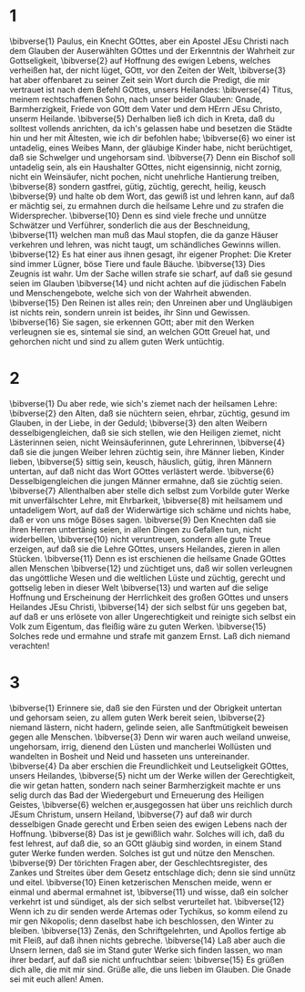 # 1
\bibverse{1} Paulus, ein Knecht GOttes, aber ein Apostel JEsu Christi nach dem Glauben der Auserwählten GOttes und der Erkenntnis der Wahrheit zur Gottseligkeit, \bibverse{2} auf Hoffnung des ewigen Lebens, welches verheißen hat, der nicht lüget, GOtt, vor den Zeiten der Welt, \bibverse{3} hat aber offenbaret zu seiner Zeit sein Wort durch die Predigt, die mir vertrauet ist nach dem Befehl GOttes, unsers Heilandes: \bibverse{4} Titus, meinem rechtschaffenen Sohn, nach unser beider Glauben: Gnade, Barmherzigkeit, Friede von GOtt dem Vater und dem HErrn JEsu Christo, unserm Heilande. \bibverse{5} Derhalben ließ ich dich in Kreta, daß du solltest vollends anrichten, da ich's gelassen habe und besetzen die Städte hin und her mit Ältesten, wie ich dir befohlen habe; \bibverse{6} wo einer ist untadelig, eines Weibes Mann, der gläubige Kinder habe, nicht berüchtiget, daß sie Schwelger und ungehorsam sind. \bibverse{7} Denn ein Bischof soll untadelig sein, als ein Haushalter GOttes, nicht eigensinnig, nicht zornig, nicht ein Weinsäufer, nicht pochen, nicht unehrliche Hantierung treiben, \bibverse{8} sondern gastfrei, gütig, züchtig, gerecht, heilig, keusch \bibverse{9} und halte ob dem Wort, das gewiß ist und lehren kann, auf daß er mächtig sei, zu ermahnen durch die heilsame Lehre und zu strafen die Widersprecher. \bibverse{10} Denn es sind viele freche und unnütze Schwätzer und Verführer, sonderlich die aus der Beschneidung, \bibverse{11} welchen man muß das Maul stopfen, die da ganze Häuser verkehren und lehren, was nicht taugt, um schändliches Gewinns willen. \bibverse{12} Es hat einer aus ihnen gesagt, ihr eigener Prophet: Die Kreter sind immer Lügner, böse Tiere und faule Bäuche. \bibverse{13} Dies Zeugnis ist wahr. Um der Sache willen strafe sie scharf, auf daß sie gesund seien im Glauben \bibverse{14} und nicht achten auf die jüdischen Fabeln und Menschengebote, welche sich von der Wahrheit abwenden. \bibverse{15} Den Reinen ist alles rein; den Unreinen aber und Ungläubigen ist nichts rein, sondern unrein ist beides, ihr Sinn und Gewissen. \bibverse{16} Sie sagen, sie erkennen GOtt; aber mit den Werken verleugnen sie es, sintemal sie sind, an welchen GOtt Greuel hat, und gehorchen nicht und sind zu allem guten Werk untüchtig.

# 2
\bibverse{1} Du aber rede, wie sich's ziemet nach der heilsamen Lehre: \bibverse{2} den Alten, daß sie nüchtern seien, ehrbar, züchtig, gesund im Glauben, in der Liebe, in der Geduld; \bibverse{3} den alten Weibern desselbigengleichen, daß sie sich stellen, wie den Heiligen ziemet, nicht Lästerinnen seien, nicht Weinsäuferinnen, gute Lehrerinnen, \bibverse{4} daß sie die jungen Weiber lehren züchtig sein, ihre Männer lieben, Kinder lieben, \bibverse{5} sittig sein, keusch, häuslich, gütig, ihren Männern untertan, auf daß nicht das Wort GOttes verlästert werde. \bibverse{6} Desselbigengleichen die jungen Männer ermahne, daß sie züchtig seien. \bibverse{7} Allenthalben aber stelle dich selbst zum Vorbilde guter Werke mit unverfälschter Lehre, mit Ehrbarkeit, \bibverse{8} mit heilsamem und untadeligem Wort, auf daß der Widerwärtige sich schäme und nichts habe, daß er von uns möge Böses sagen. \bibverse{9} Den Knechten daß sie ihren Herren untertänig seien, in allen Dingen zu Gefallen tun, nicht widerbellen, \bibverse{10} nicht veruntreuen, sondern alle gute Treue erzeigen, auf daß sie die Lehre GOttes, unsers Heilandes, zieren in allen Stücken. \bibverse{11} Denn es ist erschienen die heilsame Gnade GOttes allen Menschen \bibverse{12} und züchtiget uns, daß wir sollen verleugnen das ungöttliche Wesen und die weltlichen Lüste und züchtig, gerecht und gottselig leben in dieser Welt \bibverse{13} und warten auf die selige Hoffnung und Erscheinung der Herrlichkeit des großen GOttes und unsers Heilandes JEsu Christi, \bibverse{14} der sich selbst für uns gegeben bat, auf daß er uns erlösete von aller Ungerechtigkeit und reinigte sich selbst ein Volk zum Eigentum, das fleißig wäre zu guten Werken. \bibverse{15} Solches rede und ermahne und strafe mit ganzem Ernst. Laß dich niemand verachten!

# 3
\bibverse{1} Erinnere sie, daß sie den Fürsten und der Obrigkeit untertan und gehorsam seien, zu allem guten Werk bereit seien, \bibverse{2} niemand lästern, nicht hadern, gelinde seien, alle Sanftmütigkeit beweisen gegen alle Menschen. \bibverse{3} Denn wir waren auch weiland unweise, ungehorsam, irrig, dienend den Lüsten und mancherlei Wollüsten und wandelten in Bosheit und Neid und hasseten uns untereinander. \bibverse{4} Da aber erschien die Freundlichkeit und Leutseligkeit GOttes, unsers Heilandes, \bibverse{5} nicht um der Werke willen der Gerechtigkeit, die wir getan hatten, sondern nach seiner Barmherzigkeit machte er uns selig durch das Bad der Wiedergeburt und Erneuerung des Heiligen Geistes, \bibverse{6} welchen er,ausgegossen hat über uns reichlich durch JEsum Christum, unsern Heiland, \bibverse{7} auf daß wir durch desselbigen Gnade gerecht und Erben seien des ewigen Lebens nach der Hoffnung. \bibverse{8} Das ist je gewißlich wahr. Solches will ich, daß du fest lehrest, auf daß die, so an GOtt gläubig sind worden, in einem Stand guter Werke funden werden. Solches ist gut und nütze den Menschen. \bibverse{9} Der törichten Fragen aber, der Geschlechtsregister, des Zankes und Streites über dem Gesetz entschlage dich; denn sie sind unnütz und eitel. \bibverse{10} Einen ketzerischen Menschen meide, wenn er einmal und abermal ermahnet ist, \bibverse{11} und wisse, daß ein solcher verkehrt ist und sündiget, als der sich selbst verurteilet hat. \bibverse{12} Wenn ich zu dir senden werde Artemas oder Tychikus, so komm eilend zu mir gen Nikopolis; denn daselbst habe ich beschlossen, den Winter zu bleiben. \bibverse{13} Zenäs, den Schriftgelehrten, und Apollos fertige ab mit Fleiß, auf daß ihnen nichts gebreche. \bibverse{14} Laß aber auch die Unsern lernen, daß sie im Stand guter Werke sich finden lassen, wo man ihrer bedarf, auf daß sie nicht unfruchtbar seien: \bibverse{15} Es grüßen dich alle, die mit mir sind. Grüße alle, die uns lieben im Glauben. Die Gnade sei mit euch allen! Amen.